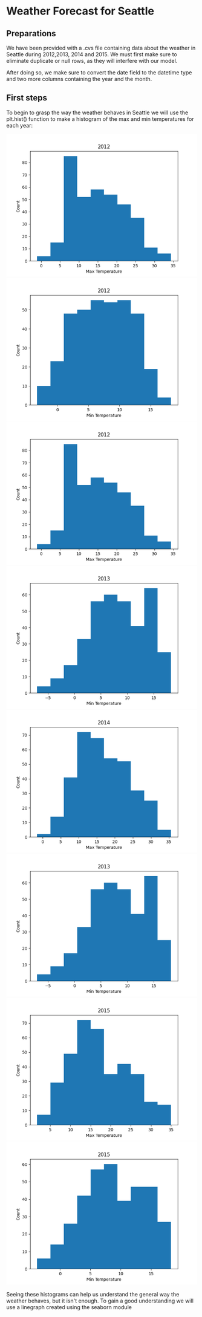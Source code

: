 # Weather Forecast for Seattle

## Preparations

We have been provided with a .cvs file containing data about the weather in 
Seattle during 2012,2013, 2014 and 2015. We must first make sure to eliminate 
duplicate or null rows, as they will interfere with our model.

After doing so, we make sure to convert the date field to the datetime type and
two more columns containing the year and the month.

## First steps
To begin to grasp the way the weather behaves in Seattle we will use the plt.hist()
function to make a histogram of the max and min temperatures for each year:

![max_temperature_histogram_2012](/images/max_temperature_histogram_2012.png)
![min_temperature_histogram_2012](/images/min_temperature_histogram_2012.png)
![max_temperature_histogram_2013](/images/max_temperature_histogram_2013.png)
![min_temperature_histogram_2013](/images/min_temperature_histogram_2013.png)
![max_temperature_histogram_2014](/images/max_temperature_histogram_2014.png)
![min_temperature_histogram_2014](/images/min_temperature_histogram_2014.png)
![max_temperature_histogram_2015](/images/max_temperature_histogram_2015.png)
![min_temperature_histogram_2015](/images/min_temperature_histogram_2015.png)

Seeing these histograms can help us understand the general way the weather behaves,
but it isn't enough. To gain a good understanding we will use a linegraph created 
using the seaborn module    




